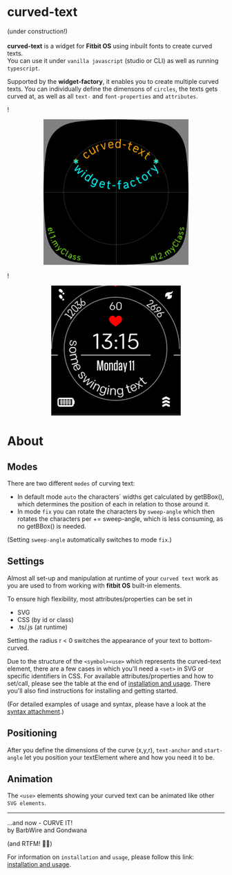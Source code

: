 curved-text
=
(under construction!)\
\
**curved-text** is a widget for **Fitbit OS** using inbuilt fonts to create curved texts.\
You can use it under `vanilla javascript` (studio or CLI) as well as running `typescript`.

Supported by the **widget-factory**, it enables you to create multiple curved texts.
You can individually define the dimensons of `circles`, the texts gets curved at, as well as all `text-` and `font-properties` and `attributes`.

!<div align="center">![examples](examples.png#center)</div>

!<div align="center">![demo](curved_text_demo2.gif#center)</div>

About
=
Modes
-
There are two different `modes` of curving text:
* In default mode `auto` the characters´ widths get calculated by getBBox(), which determines the position of each in relation to those around it.
* In mode `fix` you can rotate the characters by `sweep-angle` which then rotates the characters per += sweep-angle, which is less consuming, as no getBBox() is needed.

(Setting `sweep-angle` automatically switches to mode `fix`.)

Settings
-
Almost all set-up and manipulation at runtime of your `curved text` work as you are used to from working with **fitbit OS**  built-in elements.

To ensure high flexibility, most attributes/properties can be set in
 * SVG
 * CSS (by id or class)
 * .ts/.js (at runtime)

Setting the radius r < 0 switches the appearance of your text to bottom-curved.

Due to the structure of the `<symbol><use>` which represents the curved-text element, there are a few cases in which you'll need a `<set>` in SVG or specific identifiers in CSS. For available attributes/properties and how to set/call, please see the table at the end of [installation and usage](usage.md). There you'll also find instructions for installing and getting started.


(For detailed examples of usage and syntax, please have a look at the [syntax attachment](snippets.md).)

Positioning
-
After you define the dimensions of the curve (x,y,r), `text-anchor` and `start-angle` let you position your textElement where and how you need it to be.

Animation
-
The `<use>` elements showing your curved text can be animated like other `SVG elements`.

---

...and now - CURVE IT!\
by BarbWire and Gondwana

(and RTFM! :slightly_smiling_face::vulcan_salute:)

For information on `installation` and `usage`, please follow this link:
[installation and usage](usage.md).





